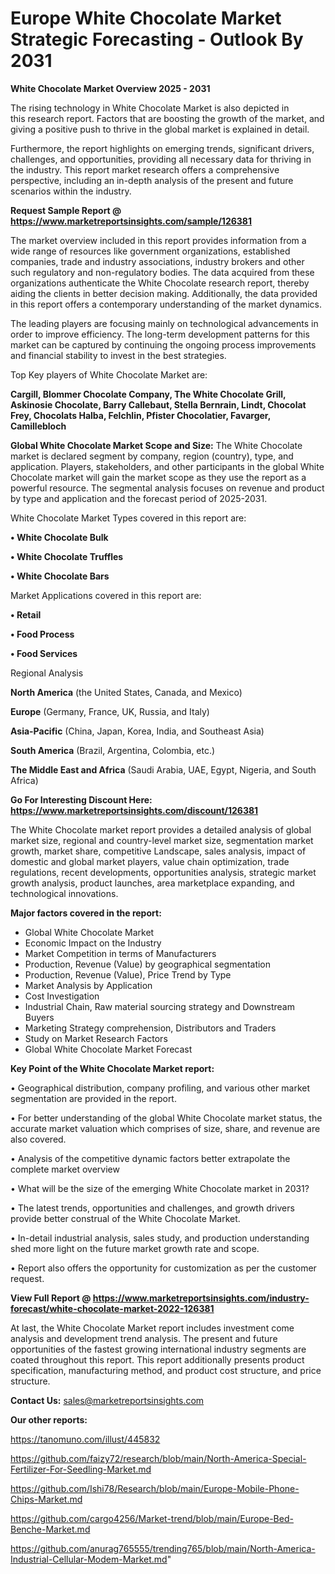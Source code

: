  # Europe White Chocolate Market Strategic Forecasting - Outlook By 2031

<Strong> White Chocolate Market Overview 2025 - 2031</strong>

The rising technology in White Chocolate Market is also depicted in this research report. Factors that are boosting the growth of the market, and giving a positive push to thrive in the global market is explained in detail.

Furthermore, the report highlights on emerging trends, significant drivers, challenges, and opportunities, providing all necessary data for thriving in the industry. This report market research offers a comprehensive perspective, including an in-depth analysis of the present and future scenarios within the industry.

<strong>Request Sample Report @ <a href=https://www.marketreportsinsights.com/sample/126381>https://www.marketreportsinsights.com/sample/126381</a></strong>

The market overview included in this report provides information from a wide range of resources like government organizations, established companies, trade and industry associations, industry brokers and other such regulatory and non-regulatory bodies. The data acquired from these organizations authenticate the White Chocolate research report, thereby aiding the clients in better decision making. Additionally, the data provided in this report offers a contemporary understanding of the market dynamics.

The leading players are focusing mainly on technological advancements in order to improve efficiency. The long-term development patterns for this market can be captured by continuing the ongoing process improvements and financial stability to invest in the best strategies.

Top Key players of White Chocolate Market are:

<strong>Cargill, Blommer Chocolate Company, The White Chocolate Grill, Askinosie Chocolate, Barry Callebaut, Stella Bernrain, Lindt, Chocolat Frey, Chocolats Halba, Felchlin, Pfister Chocolatier, Favarger, Camillebloch</strong>

<strong><b>Global White Chocolate Market Scope and Size:</b></strong>
The White Chocolate market is declared segment by company, region (country), type, and application. Players, stakeholders, and other participants in the global White Chocolate market will gain the market scope as they use the report as a powerful resource. The segmental analysis focuses on revenue and product by type and application and the forecast period of 2025-2031.

White Chocolate Market Types covered in this report are:

<strong>• White Chocolate Bulk

• White Chocolate Truffles

• White Chocolate Bars</strong>

Market Applications covered in this report are:

<strong>• Retail

• Food Process

• Food Services</strong> 

Regional Analysis

<strong>North America</strong> (the United States, Canada, and Mexico)

<strong>Europe</strong> (Germany, France, UK, Russia, and Italy)

<strong>Asia-Pacific</strong> (China, Japan, Korea, India, and Southeast Asia)

<strong>South America</strong> (Brazil, Argentina, Colombia, etc.)

<strong>The Middle East and Africa</strong> (Saudi Arabia, UAE, Egypt, Nigeria, and South Africa)

<strong>Go For Interesting Discount Here: <a href=https://www.marketreportsinsights.com/discount/126381>https://www.marketreportsinsights.com/discount/126381</a></strong>

The White Chocolate market report provides a detailed analysis of global market size, regional and country-level market size, segmentation market growth, market share, competitive Landscape, sales analysis, impact of domestic and global market players, value chain optimization, trade regulations, recent developments, opportunities analysis, strategic market growth analysis, product launches, area marketplace expanding, and technological innovations.

<strong><b>Major factors covered in the report:</b></strong>
<ul>
  <li>Global White Chocolate Market </li>
  <li>Economic Impact on the Industry</li>
  <li>Market Competition in terms of Manufacturers</li>
  <li>Production, Revenue (Value) by geographical segmentation</li>
  <li>Production, Revenue (Value), Price Trend by Type</li>
  <li>Market Analysis by Application</li>
  <li>Cost Investigation</li>
  <li>Industrial Chain, Raw material sourcing strategy and Downstream Buyers</li>
  <li>Marketing Strategy comprehension, Distributors and Traders</li>
  <li>Study on Market Research Factors</li>
  <li>Global White Chocolate Market Forecast</li>
</ul>

<strong><b>Key Point of the White Chocolate Market report:</b></strong>

• Geographical distribution, company profiling, and various other market segmentation are provided in the report.

• For better understanding of the global White Chocolate market status, the accurate market valuation which comprises of size, share, and revenue are also covered.

• Analysis of the competitive dynamic factors better extrapolate the complete market overview

• What will be the size of the emerging White Chocolate market in 2031?

• The latest trends, opportunities and challenges, and growth drivers provide better construal of the White Chocolate Market.

• In-detail industrial analysis, sales study, and production understanding shed more light on the future market growth rate and scope.

• Report also offers the opportunity for customization as per the customer request.

<strong><b>View Full Report @ <a href=https://www.marketreportsinsights.com/industry-forecast/white-chocolate-market-2022-126381>https://www.marketreportsinsights.com/industry-forecast/white-chocolate-market-2022-126381</a></b></strong>


At last, the White Chocolate Market report includes investment come analysis and development trend analysis. The present and future opportunities of the fastest growing international industry segments are coated throughout this report. This report additionally presents product specification, manufacturing method, and product cost structure, and price structure.

<strong>Contact Us:</strong>
sales@marketreportsinsights.com

<strong>Our other reports:</strong>

<a href=https://tanomuno.com/illust/445832>https://tanomuno.com/illust/445832</a>

<a href=https://github.com/faizy72/research/blob/main/North-America-Special-Fertilizer-For-Seedling-Market.md>https://github.com/faizy72/research/blob/main/North-America-Special-Fertilizer-For-Seedling-Market.md</a>

<a href=https://github.com/Ishi78/Research/blob/main/Europe-Mobile-Phone-Chips-Market.md>https://github.com/Ishi78/Research/blob/main/Europe-Mobile-Phone-Chips-Market.md</a>

<a href=https://github.com/cargo4256/Market-trend/blob/main/Europe-Bed-Benche-Market.md>https://github.com/cargo4256/Market-trend/blob/main/Europe-Bed-Benche-Market.md</a>

<a href=https://github.com/anurag765555/trending765/blob/main/North-America-Industrial-Cellular-Modem-Market.md>https://github.com/anurag765555/trending765/blob/main/North-America-Industrial-Cellular-Modem-Market.md</a>"
